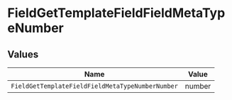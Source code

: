 # FieldGetTemplateFieldFieldMetaTypeNumber


## Values

| Name                                             | Value                                            |
| ------------------------------------------------ | ------------------------------------------------ |
| `FieldGetTemplateFieldFieldMetaTypeNumberNumber` | number                                           |